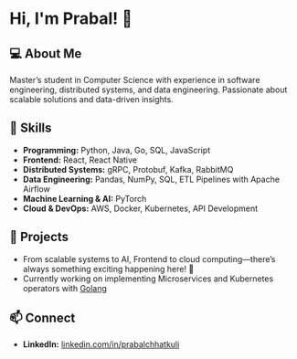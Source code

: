 # Hi, I'm Prabal! 👋

## 💻 About Me
Master’s student in Computer Science with experience in software engineering, distributed systems, and data engineering. Passionate about scalable solutions and data-driven insights.

## 🚀 Skills
- **Programming:** Python, Java, Go, SQL, JavaScript
- **Frontend:** React, React Native
- **Distributed Systems:** gRPC, Protobuf, Kafka, RabbitMQ
- **Data Engineering:** Pandas, NumPy, SQL, ETL Pipelines with Apache Airflow
- **Machine Learning & AI:** PyTorch
- **Cloud & DevOps:** AWS, Docker, Kubernetes, API Development

## 📌 Projects
- From scalable systems to AI, Frontend to cloud computing—there’s always something exciting happening here! 🚀
- Currently working on implementing Microservices and Kubernetes operators with [Golang](https://go.dev/)

## 📫 Connect
- **LinkedIn:** [linkedin.com/in/prabalchhatkuli](#)


<!--
**prabalchhatkuli/prabalchhatkuli** is a ✨ _special_ ✨ repository because its `README.md` (this file) appears on your GitHub profile.

Here are some ideas to get you started:

- 🔭 I’m currently working on ...
- 🌱 I’m currently learning ...
- 👯 I’m looking to collaborate on ...
- 🤔 I’m looking for help with ...
- 💬 Ask me about ...
- 📫 How to reach me: ...
- 😄 Pronouns: ...
- ⚡ Fun fact: ...
-->

